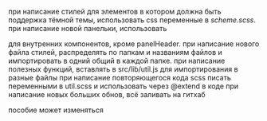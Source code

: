 при написание стилей для элементов в котором должна быть поддержка тёмной темы, использовать css переменные в _scheme.scss_.
при написание новой панельки, использовать <div className='panel--in'></div> для внутренних компонентов, кроме panelHeader.
при написание нового файла стилей, распределять по папкам и названиям файлов и импортировать в одний общий в каждой папке.
при написание полезных функций, вставлять в src/lib/util.js для импортирования в разные файлы
при написание повторяющегося кода scss писать переменными в util.scss и использовать через @extend в коде
при написание новых больших обнов, всё заливать на гитхаб

пособие может изменяться
